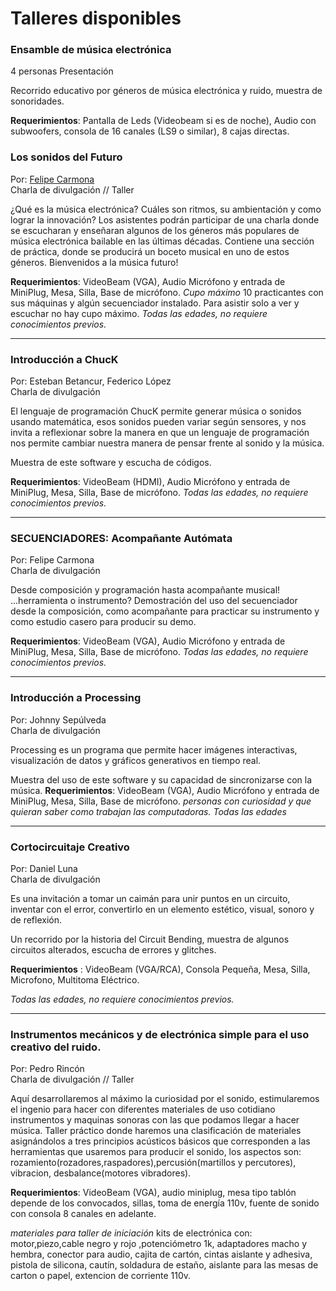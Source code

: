 # Talleres disponibles

### Ensamble de música electrónica
4 personas
Presentación

Recorrido educativo por géneros de música electrónica y ruido, muestra de sonoridades.

__Requerimientos__: Pantalla de Leds (Videobeam si es de noche), Audio con subwoofers, consola de 16 canales (LS9 o similar), 8 cajas directas.

### Los sonidos del Futuro
Por: [Felipe Carmona](https://github.com/electropipe) <br>
Charla de divulgación // Taller <br>

¿Qué es la música electrónica? Cuáles son ritmos, su ambientación y como lograr la innovación?
Los asistentes podrán participar de una charla donde se escucharan y enseñaran algunos de los géneros más populares de música electrónica bailable en las últimas décadas. 
Contiene una sección de práctica, donde se producirá un boceto musical en uno de estos géneros. 
Bienvenidos a la música futuro!


__Requerimientos__: VideoBeam (VGA), Audio Micrófono y entrada de MiniPlug, Mesa, Silla, Base de micrófono.
*Cupo máximo* 10 practicantes con sus máquinas y algún secuenciador instalado.  Para asistir solo a ver y escuchar no hay cupo máximo.
*Todas las edades, no requiere conocimientos previos.*

---

### Introducción a ChucK 
Por: Esteban Betancur, Federico López <br>
Charla de divulgación <br>

El lenguaje de programación ChucK permite generar música o sonidos usando matemática, esos sonidos pueden variar según sensores, y nos invita a reflexionar sobre la manera en que un lenguaje de programación nos permite cambiar nuestra manera de pensar frente al sonido y la música.

Muestra de este software y escucha de códigos.

__Requerimientos__: VideoBeam (HDMI), Audio Micrófono y entrada de MiniPlug, Mesa, Silla, Base de micrófono.
*Todas las edades, no requiere conocimientos previos.*

---

### SECUENCIADORES: Acompañante Autómata
Por: Felipe Carmona<br>
Charla de divulgación<br>

Desde composición y programación hasta acompañante musical! ...herramienta o instrumento? Demostración del uso del secuenciador desde la composición, como acompañante para practicar su instrumento y como estudio casero para producir su demo.

__Requerimientos__: VideoBeam (VGA), Audio Micrófono y entrada de MiniPlug, Mesa, Silla, Base de micrófono.
*Todas las edades, no requiere conocimientos previos.*

---

### Introducción a Processing 
Por: Johnny Sepúlveda<br>
Charla de divulgación<br>

Processing es un programa que permite hacer imágenes interactivas, visualización de datos y gráficos generativos en tiempo real.

Muestra del uso de este software y su capacidad de sincronizarse con la música.
__Requerimientos__: VideoBeam (VGA), Audio Micrófono y entrada de MiniPlug, Mesa, Silla, Base de micrófono.
*personas con curiosidad y que quieran saber como trabajan las computadoras. Todas las edades*

---

### Cortocircuitaje Creativo
Por: Daniel Luna<br>
Charla de divulgación<br>

Es una invitación a tomar un caimán para unir puntos en un circuito, inventar con el error, convertirlo en un elemento estético, visual, sonoro y de reflexión.

Un recorrido por la historia del Circuit Bending, muestra de algunos circuitos alterados, escucha de errores y glitches.

__Requerimientos__ : VideoBeam (VGA/RCA), Consola Pequeña, Mesa, Silla, Microfono, Multitoma Eléctrico.

*Todas las edades, no requiere conocimientos previos.*

---

### Instrumentos mecánicos y de electrónica simple para el uso creativo del ruido.
Por: Pedro Rincón<br>
Charla de divulgación // Taller<br>

Aquí desarrollaremos al máximo la curiosidad por el sonido, estimularemos el ingenio para hacer con diferentes materiales de uso cotidiano instrumentos y maquinas sonoras con las que podamos llegar a hacer música.
Taller práctico donde haremos una clasificación de materiales asignándolos a tres principios acústicos
básicos que corresponden a las herramientas que usaremos para producir el sonido, los aspectos son: rozamiento(rozadores,raspadores),percusión(martillos y percutores), vibracion, desbalance(motores vibradores).

__Requerimientos__:  VideoBeam (VGA), audio miniplug, mesa tipo tablón depende de los convocados, sillas, toma de energía 110v, fuente de sonido con consola  8 canales en adelante.


*materiales para taller de iniciación* kits de electrónica con: motor,piezo,cable negro y rojo ,potenciómetro 1k, adaptadores macho y hembra, conector para audio, cajita de cartón, cintas aislante y adhesiva, pistola de silicona, cautín, soldadura de estaño,
aislante para las mesas de carton o papel, extencion de corriente 110v.




